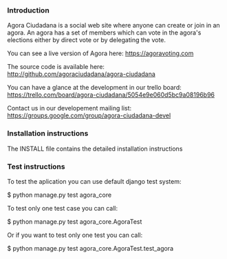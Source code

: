 ### Introduction

Agora Ciudadana is a social web site where anyone can create or join in an agora.
An agora has a set of members which can vote in the agora's elections either by
direct vote or by delegating the vote.

You can see a  live version of Agora here: https://agoravoting.com

The source code is available here: http://github.com/agoraciudadana/agora-ciudadana

You can have a glance at the development in our trello board: 
https://trello.com/board/agora-ciudadana/5054e9e060d5bc9a08196b96

Contact us in our developement mailing list:
https://groups.google.com/group/agora-ciudadana-devel

### Installation instructions

The INSTALL file contains the detailed installation instructions

### Test instructions

To test the aplication you can use default django test system:

$ python manage.py test agora\_core

To test only one test case you can call:

$ python manage.py test agora\_core.AgoraTest

Or if you want to test only one test you can call:

$ python manage.py test agora\_core.AgoraTest.test\_agora
